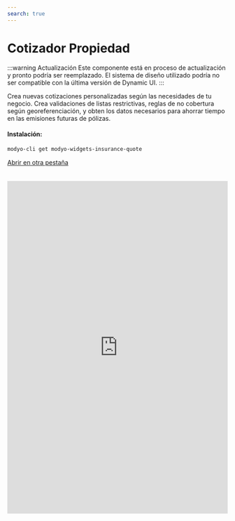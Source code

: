 ```yaml
---
search: true
---
```


# Cotizador Propiedad

:::warning Actualización
Este componente está en proceso de actualización y pronto podría ser reemplazado. El sistema de diseño utilizado podría no ser compatible con la última versión de Dynamic UI.
:::

Crea nuevas cotizaciones personalizadas según las necesidades de tu negocio. Crea validaciones de listas restrictivas, reglas de no cobertura según georeferenciación, y obten los datos necesarios para ahorrar tiempo en las emisiones futuras de pólizas.

#### Instalación:

```bash
modyo-cli get modyo-widgets-insurance-quote
```

[Abrir en otra pestaña](https://widgets-es.modyo.com/seguros/broker/cotizador)

<iframe id="widgetFrame" src="https://widgets-es.modyo.com/seguros/broker/cotizador" width="100%" frameBorder="0"  style="min-height:762px;overflow:auto;margin-top:20px;"/>

| Funcionalidad                  | Descripción                                                                                                                                                                              |
|--------------------------------|------------------------------------------------------------------------------------------------------------------------------------------------------------------------------------------|
| Creación de cotizador                        | Personaliza de forma rápida y organizada los pasos que quieres para tu cotizador.                                                                                                        |
| Personalización de formularios | Configura los formularios y los datos que requieres según el cotizador. Guarda información según el producto y facilita la creación de nuevas cotizaciones.                              |
| Validaciones                   | Integra en las validaciones de datos listas restrictivas, georeferenciación de los riesgos según el interés del negocio.                                                                 |
| Validador de siniestros                 | Genera validaciones de siniestralidad y optimiza procesos de forma digital para que tu cotizador reduzca las complejidades manuales o de referidos.                                           |
| Resumen                        | Presenta un resumen de la cotización antes de generarla para validar coberturas, deducibles, y ofrece la opción de configurar porcentajes de incremento de prima para tus intermediarios. |
| Descarga de documentos         | Permite la descarga de documentos de una cotización vigente, el envío a través de correo electrónico y configurar las opciones según las necesidades de los intermediarios.              |
